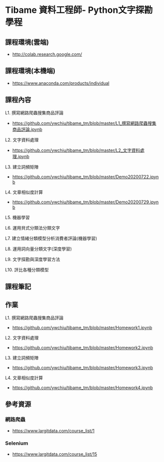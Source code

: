 # Tibame 資料工程師- Python文字探勘學程

## 課程環境(雲端)
- http://colab.research.google.com/

## 課程環境(本機端)
- https://www.anaconda.com/products/individual

## 課程內容

L1. 撰寫網路爬蟲搜集商品評論
- https://github.com/ywchiu/tibame_tm/blob/master/L1_撰寫網路爬蟲搜集商品評論.ipynb

L2. 文字資料處理
- https://github.com/ywchiu/tibame_tm/blob/master/L2_文字資料處理.ipynb

L3. 建立詞頻矩陣
- https://github.com/ywchiu/tibame_tm/blob/master/Demo20200722.ipynb

L4. 文章相似度計算
- https://github.com/ywchiu/tibame_tm/blob/master/Demo20200729.ipynb

L5. 機器學習

L6. 運用貝式分類法分類文字

L7. 建立情緒分類模型分析消費者評論(機器學習)

L8. 運用詞向量分類文字(深度學習)

L9. 文字探勘與深度學習方法

L10. 評比各種分類模型

## 課程筆記

## 作業

L1. 撰寫網路爬蟲搜集商品評論
- https://github.com/ywchiu/tibame_tm/blob/master/Homework1.ipynb

L2. 文字資料處理
- https://github.com/ywchiu/tibame_tm/blob/master/Homework2.ipynb

L3. 建立詞頻矩陣
- https://github.com/ywchiu/tibame_tm/blob/master/Homework3.ipynb

L4. 文章相似度計算
- https://github.com/ywchiu/tibame_tm/blob/master/Homework4.ipynb

## 參考資源

### 網路爬蟲
- https://www.largitdata.com/course_list/1

### Selenium
- https://www.largitdata.com/course_list/15
